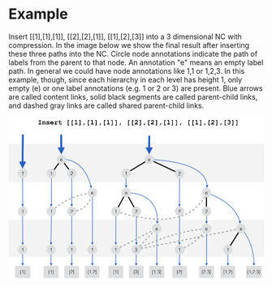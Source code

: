 # Example

Insert [[1],[1],[1]], [[2],[2],[1]], [[1],[2],[3]] into a 3
dimensional NC with compression. In the image below we show the final
result after inserting these three paths into the NC. Circle node
annotations indicate the path of labels from the parent to that
node. An annotation "e" means an empty label path. In general we could
have node annotations like 1,1 or 1,2,3. In this example, though,
since each hierarchy in each level has height 1, only empty (e) or one
label annotations (e.g. 1 or 2 or 3) are present. Blue arrows are
called content links, solid black segments are called parent-child
links, and dashed gray links are called shared parent-child links.

![example-1](/doc/compressed-nc-example-1.png)